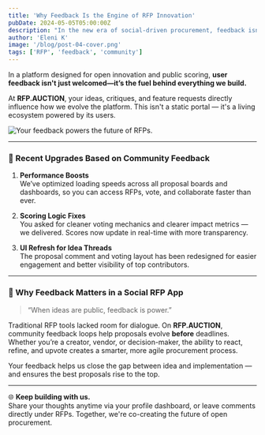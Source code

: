 ```yaml
---
title: 'Why Feedback Is the Engine of RFP Innovation'
pubDate: 2024-05-05T05:00:00Z
description: "In the new era of social-driven procurement, feedback isn’t just helpful—it’s critical. See how your input shapes the future of RFP.AUCTION."
author: 'Eleni K'
image: '/blog/post-04-cover.png'
tags: ['RFP', 'feedback', 'community']
---
```


In a platform designed for open innovation and public scoring, **user feedback isn't just welcomed—it’s the fuel behind everything we build.**

At **RFP.AUCTION**, your ideas, critiques, and feature requests directly influence how we evolve the platform. This isn't a static portal — it's a living ecosystem powered by its users.

![Your feedback powers the future of RFPs.](/blog/post-01.png)

---

### 🔄 Recent Upgrades Based on Community Feedback

1. **Performance Boosts**  
   We’ve optimized loading speeds across all proposal boards and dashboards, so you can access RFPs, vote, and collaborate faster than ever.

2. **Scoring Logic Fixes**  
   You asked for cleaner voting mechanics and clearer impact metrics — we delivered. Scores now update in real-time with more transparency.

3. **UI Refresh for Idea Threads**  
   The proposal comment and voting layout has been redesigned for easier engagement and better visibility of top contributors.

---

### 💬 Why Feedback Matters in a Social RFP App

> “When ideas are public, feedback is power.”

Traditional RFP tools lacked room for dialogue. On **RFP.AUCTION**, community feedback loops help proposals evolve **before** deadlines. Whether you’re a creator, vendor, or decision-maker, the ability to react, refine, and upvote creates a smarter, more agile procurement process.

Your feedback helps us close the gap between idea and implementation — and ensures the best proposals rise to the top.

---

🌐 **Keep building with us.**  
Share your thoughts anytime via your profile dashboard, or leave comments directly under RFPs. Together, we're co-creating the future of open procurement.

